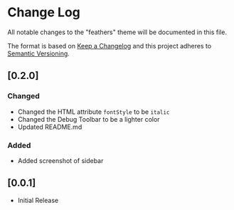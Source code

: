 # Change Log
All notable changes to the "feathers" theme will be documented in this file.

The format is based on [Keep a Changelog](http://keepachangelog.com/en/1.0.0/)
and this project adheres to [Semantic Versioning](http://semver.org/spec/v2.0.0.html).

## [0.2.0]
### Changed
- Changed the HTML attribute `fontStyle` to be `italic`
- Changed the Debug Toolbar to be a lighter color
- Updated README.md

### Added
- Added screenshot of sidebar

## [0.0.1]
- Initial Release
